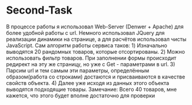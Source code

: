 # Second-Task
В процессе работы я использовал Web-Server (Denwer + Apache) для более удобной работы с url. Немного использовал JQuery для реализации динамики на странице, а для расчётов использовал чисты JavaScript. Сам алгоритм работы сервиса таков: 1) Изначально выводятся 20 рандомных товаров, которые отсортированы. 2) Можно использовать фильтр товаров. При заполнении формы происходит редирект на эту же страницу, но уже с Get - параметрами в url. 3) Парсим url и тем самым эти параметры, определённым образом(работа со строками) достаются и присваиваются в качестве свойств объекта. 4) Далее уже исходя из данных этого объекта выводятся подходящие товары. Замечание: Всего 40 товаров, мне кажется, что этого будет вполне достаточно для проверки
